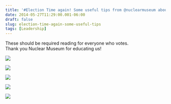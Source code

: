```yaml
---
title: '#Election Time again! Some useful tips from @nuclearmuseum about #Propaganda'
date: 2014-05-27T11:29:00.001-06:00
draft: false
slug: election-time-again-some-useful-tips
tags: [Leadership]
---
```


These should be required reading for everyone who votes.  
Thank you Nuclear Museum for educating us!  
  

![](/images/blog/legacy/DSC01885.JPG)

  

![](/images/blog/legacy/DSC01886.JPG)

  

![](/images/blog/legacy/DSC01887.JPG)

  

![](/images/blog/legacy/DSC01888.JPG)

  

![](/images/blog/legacy/DSC01889.JPG)